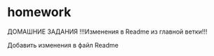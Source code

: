 # homework
ДОМАШНИЕ ЗАДАНИЯ
!!!Изменения в Readme из главной ветки!!!

Добавить изменения в файл Readme